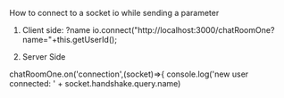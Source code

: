 How to connect to a socket io while sending a parameter
1)  Client side:
  ?name
   io.connect("http://localhost:3000/chatRoomOne?name="+this.getUserId();

2) Server Side

  chatRoomOne.on('connection',(socket)=>{
  console.log('new user connected: ' + socket.handshake.query.name)
